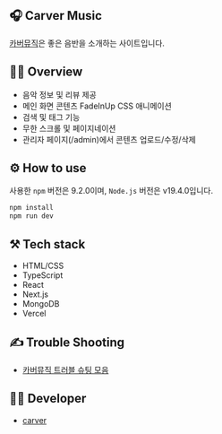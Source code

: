 ## 🎧 Carver Music

[카버뮤직](https://music.divdivdiv.com)은 좋은 음반을 소개하는 사이트입니다.

## 🧚‍♂️ Overview

- 음악 정보 및 리뷰 제공
- 메인 화면 콘텐츠 FadeInUp CSS 애니메이션
- 검색 및 태그 기능
- 무한 스크롤 및 페이지네이션
- 관리자 페이지(/admin)에서 콘텐츠 업로드/수정/삭제

## ⚙️ How to use

사용한 `npm` 버전은 9.2.0이며, `Node.js` 버전은 v19.4.0입니다.

```bash
npm install
npm run dev
```

## ⚒️ Tech stack

- HTML/CSS
- TypeScript
- React
- Next.js
- MongoDB
- Vercel

## ✍️ Trouble Shooting

- [카버뮤직 트러블 슈팅 모음](https://medium.com/@icycyi92/%EC%B9%B4%EB%B2%84%EB%AE%A4%EC%A7%81-%ED%8A%B8%EB%9F%AC%EB%B8%94-%EC%8A%88%ED%8C%85-%EB%AA%A8%EC%9D%8C-4b296a4ae616)

## 👨‍💻 Developer

- [carver](https://github.com/minumsa)
